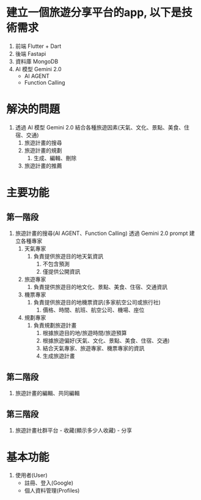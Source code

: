 # 建立一個旅遊分享平台的app, 以下是技術需求
1. 前端 Flutter + Dart
2. 後端 Fastapi
3. 資料庫 MongoDB
4. AI 模型 Gemini 2.0
   - AI AGENT
   - Function Calling

# 解決的問題
1. 透過 AI 模型 Gemini 2.0 結合各種旅遊因素(天氣、文化、景點、美食、住宿、交通)
   1. 旅遊計畫的搜尋
   2. 旅遊計畫的規劃
      1. 生成、編輯、刪除
   3. 旅遊計畫的推薦

# 主要功能
  ## 第一階段
  1. 旅遊計畫的搜尋(AI AGENT、Function Calling)
    透過 Gemini 2.0 prompt 建立各種專家
        1. 天氣專家
           1. 負責提供旅遊目的地天氣資訊
              1. 不包含預測
              2. 僅提供公開資訊
        2. 旅遊專家
           1. 負責提供旅遊目的地文化、景點、美食、住宿、交通資訊
        3. 機票專家
           1. 負責提供旅遊目的地機票資訊(多家航空公司或旅行社)
              1. 價格、時間、航班、航空公司、機場、座位
        4. 規劃專家
           1. 負責規劃旅遊計畫
              1. 根據旅遊目的地/旅遊時間/旅遊預算
              2. 根據旅遊偏好(天氣、文化、景點、美食、住宿、交通)
              3. 結合天氣專家、旅遊專家、機票專家的資訊
              4. 生成旅遊計畫

  ## 第二階段
  1. 旅遊計畫的編輯、共同編輯

  ## 第三階段
  1. 旅遊計畫社群平台
    - 收藏(顯示多少人收藏)
    - 分享

# 基本功能
1. 使用者(User)
   - 註冊、登入(Google)
   - 個人資料管理(Profiles)
